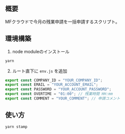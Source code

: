 ## 概要

MFクラウドで今月の残業申請を一括申請するスクリプト。

## 環境構築

1. node moduleのインストール

```sh
yarn
```

2. ルート直下に `env.js` を追加

```js
export const COMPANY_ID = "YOUR_COMPANY_ID"; 
export const EMAIL = "YOUR_ACCOUNT_EMAIL";
export const PASSWORD = "YOUR_ACCOUNT_PASSWORD";
export const OVERTIME = "01:00"; // 残業時間 HH:mm
export const COMMENT = "YOUR_COMMENT"; // 申請コメント
```

## 使い方

```sh
yarn stamp
```
